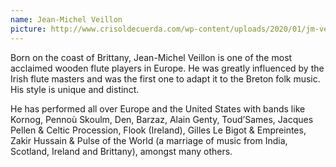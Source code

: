 ```yaml
---
name: Jean-Michel Veillon
picture: http://www.crisoldecuerda.com/wp-content/uploads/2020/01/jm-veillon.jpg
---
```


Born on the coast of Brittany, Jean-Michel Veillon is one of the most acclaimed wooden flute players in Europe. He was greatly influenced by the Irish flute masters and was the first one to adapt it to the Breton folk music. His style is unique and distinct.

He has performed all over Europe and the United States with bands like Kornog, Pennoù Skoulm, Den, Barzaz, Alain Genty, Toud’Sames, Jacques Pellen & Celtic Procession, Flook (Ireland), Gilles Le Bigot & Empreintes, Zakir Hussain & Pulse of the World (a marriage of music from India, Scotland, Ireland and Brittany), amongst many others.
